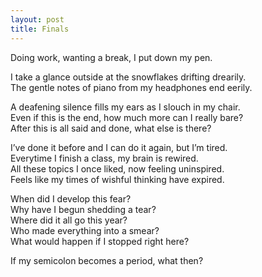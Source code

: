 ```yaml
---
layout: post
title: Finals
---
```


Doing work, wanting a break, I put down my pen.


I take a glance outside at the snowflakes drifting drearily. <br>
The gentle notes of piano from my headphones end eerily.

A deafening silence fills my ears as I slouch in my chair. <br>
Even if this is the end, how much more can I really bare?<br>
After this is all said and done, what else is there?<br>

I’ve done it before and I can do it again, but I’m tired.<br>
Everytime I finish a class, my brain is rewired.<br>
All these topics I once liked, now feeling uninspired.<br>
Feels like my times of wishful thinking have expired.<br>

When did I develop this fear?<br>
Why have I begun shedding a tear?<br>
Where did it all go this year?<br>
Who made everything into a smear?<br>
What would happen if I stopped right here?<br>

If my semicolon becomes a period, what then?
